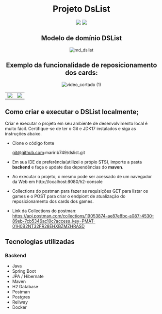 
<div align="center">
  
   # Projeto DsList
  </div>
  
  <p align='center'> 
    <img src="https://img.shields.io/badge/Spring_BootV3.0.6-F2F4F9?style=for-the-badge&logo=spring-boot"/>
    <img src="https://img.shields.io/badge/Java-ED8B00?style=for-the-badge&logo=java&logoColor=white"/>  
   </p>   
 
 <div align="center">
 
   ## Modelo de domínio DSList
 </div>
 
 
 
 
<div align="center">
  
  ![md_dslist](https://github.com/maririb749/dslist/assets/85500087/3630bfa7-08f2-4c6a-ab57-05be22731dac)
</div>


<div align="center">
  
  ## Exemplo da funcionalidade de reposicionamento dos cards:

</div>



<div align="center">
  
 ![video_cortado (1)](https://github.com/maririb749/dslist/assets/85500087/de79728c-a486-431f-8218-351016c46d26)

</div>



<div align="center">
  <table>
  <tr>
    <td><img src="https://github.com/maririb749/dslist/assets/85500087/6afa0bd0-d9a8-4b31-98a7-bf5cf0f12b43">
    <td><img src="https://github.com/maririb749/dslist/assets/85500087/6139ee9e-ca10-4a0a-99c4-c23645715517">
  </tr>
</table>
  
</div>





 
 ## Como criar e executar o DSList localmente;
 
 Criar e executar o projeto em seu ambiente de desenvolvimento local é muito fácil. Certifique-se de ter o Git e JDK17 instalados e siga as instruções abaixo.


- Clone o código fonte

    git@github.com:maririb749/dslist.git

- Em sua IDE de preferência(utilizei o própio STS), importe a pasta **backend** e faça o update das dependências do **maven**.

- Ao executar o projeto, o mesmo  pode ser acessado de um navegador da Web em http://localhost:8080/h2-console

- Collections do postman para fazer as requisições GET para listar os games e o POST para criar o endpiont de atualização do reposicionamento dos cards dos games.

- Link da Collections do postman: https://api.postman.com/collections/19053874-ae87e8bc-a087-4530-89eb-7cb5346ac10c?access_key=PMAT-01H0B2NT32FR28EHXBZMZHRASD

## Tecnologias utilizadas
### Backend
- Java
- Spring Boot
- JPA / Hibernate
- Maven
- H2 Database
- Postman
- Postgres
- Reilway
- Docker





 
